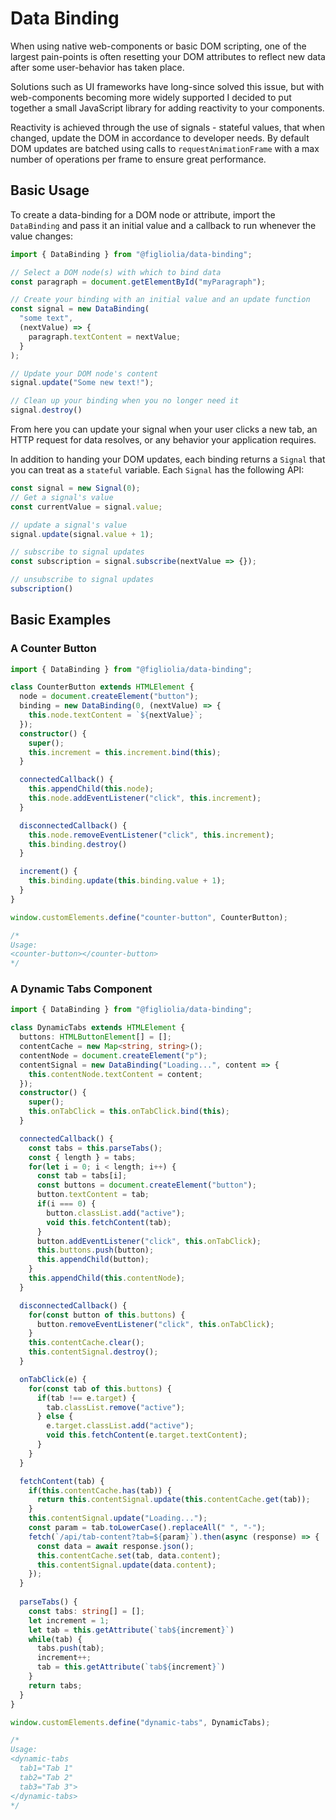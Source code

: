 # Data Binding
When using native web-components or basic DOM scripting, one of the largest pain-points is often resetting your DOM attributes to reflect new data after some user-behavior has taken place. 

Solutions such as UI frameworks have long-since solved this issue, but with web-components becoming more widely supported I decided to put together a small JavaScript library for adding reactivity to your components.

Reactivity is achieved through the use of signals - stateful values, that when changed, update the DOM in accordance to developer needs. By default DOM updates are batched using calls to `requestAnimationFrame` with a max number of operations per frame to ensure great performance.

## Basic Usage
To create a data-binding for a DOM node or attribute, import the `DataBinding` and pass it an initial value and a callback to run whenever the value changes:

```typescript
import { DataBinding } from "@figliolia/data-binding";

// Select a DOM node(s) with which to bind data
const paragraph = document.getElementById("myParagraph");

// Create your binding with an initial value and an update function
const signal = new DataBinding(
  "some text", 
  (nextValue) => {
    paragraph.textContent = nextValue;
  }
);

// Update your DOM node's content
signal.update("Some new text!");

// Clean up your binding when you no longer need it
signal.destroy()
```

From here you can update your signal when your user clicks a new tab, an HTTP request for data resolves, or any behavior your application requires.

In addition to handing your DOM updates, each binding returns a `Signal` that you can treat as a `stateful` variable. Each `Signal` has the following API:

```typescript
const signal = new Signal(0);
// Get a signal's value
const currentValue = signal.value;

// update a signal's value
signal.update(signal.value + 1);

// subscribe to signal updates
const subscription = signal.subscribe(nextValue => {});

// unsubscribe to signal updates
subscription()
```

## Basic Examples
### A Counter Button
```typescript
import { DataBinding } from "@figliolia/data-binding";

class CounterButton extends HTMLElement {
  node = document.createElement("button");
  binding = new DataBinding(0, (nextValue) => {
    this.node.textContent = `${nextValue}`;
  });
  constructor() {
    super();
    this.increment = this.increment.bind(this);
  }

  connectedCallback() {
    this.appendChild(this.node);
    this.node.addEventListener("click", this.increment);
  }

  disconnectedCallback() {
    this.node.removeEventListener("click", this.increment);
    this.binding.destroy()
  }

  increment() {
    this.binding.update(this.binding.value + 1);
  }
}

window.customElements.define("counter-button", CounterButton);

/*
Usage:
<counter-button></counter-button>
*/
```

### A Dynamic Tabs Component
```typescript
import { DataBinding } from "@figliolia/data-binding";

class DynamicTabs extends HTMLElement {
  buttons: HTMLButtonElement[] = [];
  contentCache = new Map<string, string>();
  contentNode = document.createElement("p");
  contentSignal = new DataBinding("Loading...", content => {
    this.contentNode.textContent = content;
  });
  constructor() {
    super();
    this.onTabClick = this.onTabClick.bind(this);
  }

  connectedCallback() {
    const tabs = this.parseTabs();
    const { length } = tabs;
    for(let i = 0; i < length; i++) {
      const tab = tabs[i];
      const buttons = document.createElement("button");
      button.textContent = tab;
      if(i === 0) {
        button.classList.add("active");
        void this.fetchContent(tab);
      }
      button.addEventListener("click", this.onTabClick);
      this.buttons.push(button);
      this.appendChild(button);
    }
    this.appendChild(this.contentNode);
  }

  disconnectedCallback() {
    for(const button of this.buttons) {
      button.removeEventListener("click", this.onTabClick);
    }
    this.contentCache.clear();
    this.contentSignal.destroy();
  }

  onTabClick(e) {
    for(const tab of this.buttons) {
      if(tab !== e.target) {
        tab.classList.remove("active");
      } else {
        e.target.classList.add("active");
        void this.fetchContent(e.target.textContent);
      }
    }
  }

  fetchContent(tab) {
    if(this.contentCache.has(tab)) {
      return this.contentSignal.update(this.contentCache.get(tab));
    }
    this.contentSignal.update("Loading...");
    const param = tab.toLowerCase().replaceAll(" ", "-");
    fetch(`/api/tab-content?tab=${param}`).then(async (response) => {
      const data = await response.json();
      this.contentCache.set(tab, data.content);
      this.contentSignal.update(data.content);
    });
  } 
 
  parseTabs() {
    const tabs: string[] = [];
    let increment = 1;
    let tab = this.getAttribute(`tab${increment}`)
    while(tab) {
      tabs.push(tab);
      increment++;
      tab = this.getAttribute(`tab${increment}`)
    }
    return tabs;
  }
}

window.customElements.define("dynamic-tabs", DynamicTabs);

/*
Usage:
<dynamic-tabs 
  tab1="Tab 1" 
  tab2="Tab 2" 
  tab3="Tab 3">
</dynamic-tabs>
*/
```